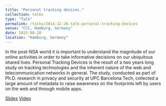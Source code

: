 ```yaml
---
title: "Personal tracking devices."
collection: talks
type: "Talk"
permalink: /talks/2014-12-28-talk-personal-tracking-devices
venue: "CCC, Hamburg, Germany"
date: 2015-08-20
location: "Hamburg, Germany"
---
```


In the post-NSA world it is important to understand the magnitude of our online activities in order to take informative decisions on our ubiquitous shared lives. Personal Tracking Devices is the result of a two years long study on tracking technologies and the inherent nature of the web and telecommunication networks in general. The study, conducted as part of Ph.D. research in privacy and security at UPC Barcelona Tech, collected a large amount of metadata to raise awareness on the footprints left by users on the web and through mobile apps. 

[Slides](http://www.nopressure.co.uk/31C3/#/)
[Video](https://media.ccc.de/v/31c3_-_6100_-_en_-_saal_6_-_201412271245_-_personal_tracking_devices_and_online_identity_-_silvia)